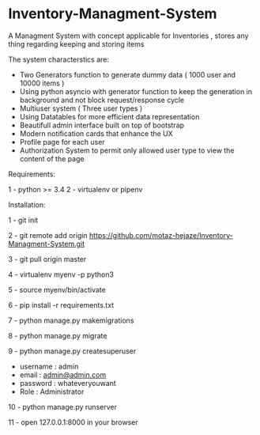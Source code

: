 # Inventory-Managment-System

A Managment System with concept applicable for Inventories , stores any thing regarding keeping and storing items

The system characterstics are:

- Two Generators function to generate dummy data ( 1000 user and 10000 items )
- Using python asyncio with generator function to keep the generation in background and not block request/response cycle
- Multiuser system ( Three user types )
- Using Datatables for more efficient data representation
- Beautifull admin interface built on top of bootstrap
- Modern notification cards that enhance the UX
- Profile page for each user
- Authorization System to permit only allowed user type to view the content of the page

Requirements:

1 - python >= 3.4
2 - virtualenv or pipenv

Installation: 

1 - git init 

2 - git remote add origin https://github.com/motaz-hejaze/Inventory-Managment-System.git

3 - git pull origin master

4 - virtualenv myenv -p python3

5 - source myenv/bin/activate

6 - pip install -r requirements.txt

7 - python manage.py makemigrations

8 - python manage.py migrate

9 - python manage.py createsuperuser
  
  - username : admin
  - email : admin@admin.com
  - password : whateveryouwant
  - Role : Administrator
  
10 - python manage.py runserver

11 - open 127.0.0.1:8000 in your browser
